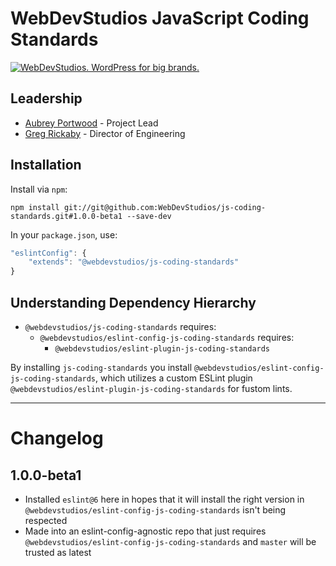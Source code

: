 # WebDevStudios JavaScript Coding Standards

<a href="https://webdevstudios.com/contact/"><img src="https://webdevstudios.com/wp-content/uploads/2018/04/wds-github-banner.png" alt="WebDevStudios. WordPress for big brands."></a>

## Leadership

- [Aubrey Portwood](https://github.com/aubreypwd) - Project Lead
- [Greg Rickaby](https://github.com/gregrickaby) - Director of Engineering

## Installation

Install via `npm`:

`npm install git://git@github.com:WebDevStudios/js-coding-standards.git#1.0.0-beta1 --save-dev`

In your `package.json`, use:

```js
"eslintConfig": {
    "extends": "@webdevstudios/js-coding-standards"
}
```

## Understanding Dependency Hierarchy

- `@webdevstudios/js-coding-standards` requires:
    + `@webdevstudios/eslint-config-js-coding-standards` requires:
        * `@webdevstudios/eslint-plugin-js-coding-standards`

By installing `js-coding-standards` you install `@webdevstudios/eslint-config-js-coding-standards`, which utilizes a custom ESLint plugin `@webdevstudios/eslint-plugin-js-coding-standards` for fustom lints.

__________

# Changelog

## 1.0.0-beta1

- Installed `eslint@6` here in hopes that it will install the right version in `@webdevstudios/eslint-config-js-coding-standards` isn't being respected
- Made into an eslint-config-agnostic repo that just requires `@webdevstudios/eslint-config-js-coding-standards` and `master` will be trusted as latest
